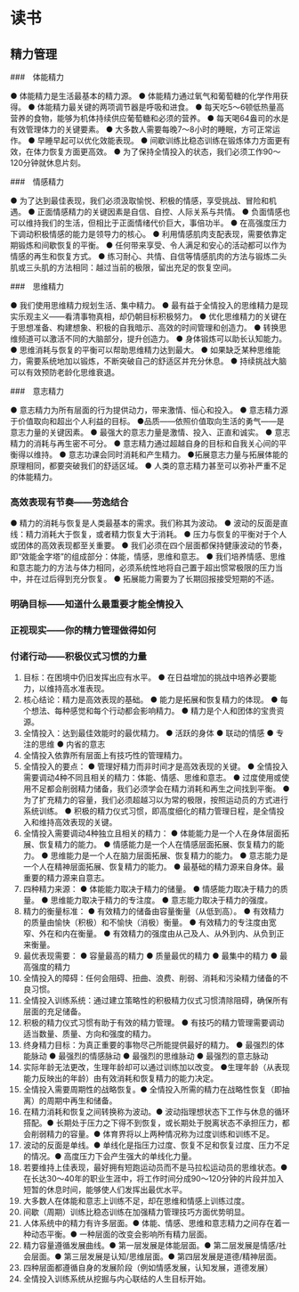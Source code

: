 # 读书

## 精力管理

###　体能精力

● 体能精力是生活最基本的精力源。
● 体能精力通过氧气和葡萄糖的化学作用获得。
● 体能精力最关键的两项调节器是呼吸和进食。
● 每天吃5～6顿低热量高营养的食物，能够为机体持续供应葡萄糖和必须的营养。
● 每天喝64盎司的水是有效管理体力的关键要素。
● 大多数人需要每晚7～8小时的睡眠，方可正常运作。
● 早睡早起可以优化效能表现。
● 间歇训练比稳态训练在锻炼体力方面更有效，在体力恢复方面更高效。
● 为了保持全情投入的状态，我们必须工作90～120分钟就休息片刻。

###　情感精力

● 为了达到最佳表现，我们必须汲取愉悦、积极的情感，享受挑战、冒险和机遇。
● 正面情感精力的关键因素是自信、自控、人际关系与共情。
● 负面情感也可以维持我们的生活，但相比于正面情绪代价巨大，事倍功半。
● 在高强度压力下调动积极情感的能力是领导力的核心。
● 利用情感肌肉支配表现，需要依靠定期锻炼和间歇恢复的平衡。
● 任何带来享受、令人满足和安心的活动都可以作为情感的再生和恢复方式。
● 练习耐心、共情、自信等情感肌肉的方法与锻炼二头肌或三头肌的方法相同：越过当前的极限，留出充足的恢复空间。

###　思维精力

● 我们使用思维精力规划生活、集中精力。
● 最有益于全情投入的思维精力是现实乐观主义——看清事物真相，却仍朝目标积极努力。
● 优化思维精力的关键在于思想准备、构建想象、积极的自我暗示、高效的时间管理和创造力。
● 转换思维频道可以激活不同的大脑部分，提升创造力。
● 身体锻炼可以助长认知能力。
● 思维消耗与恢复的平衡可以帮助思维精力达到最大。
● 如果缺乏某种思维能力，需要系统地加以锻炼，不断突破自己的舒适区并充分休息。
● 持续挑战大脑可以有效预防老龄化思维衰退。

###　意志精力

 ● 意志精力为所有层面的行为提供动力，带来激情、恒心和投入。
 ● 意志精力源于价值取向和超出个人利益的目标。
 ●品质——依照价值取向生活的勇气——是意志力量的关键因素。
 ● 最强大的意志力量是激情、投入、正直和诚实。
 ● 意志精力的消耗与再生密不可分。
 ● 意志精力通过超越自身的目标和自我关心间的平衡得以维持。
 ● 意志功课会同时消耗和产生精力。
 ●拓展意志力量与拓展体能的原理相同，都要突破我们的舒适区域。
 ● 人类的意志精力甚至可以弥补严重不足的体能精力。

### 高效表现有节奏——劳逸结合

 ● 精力的消耗与恢复是人类最基本的需求。我们称其为波动。
 ● 波动的反面是直线：精力消耗大于恢复，或者精力恢复大于消耗。
 ● 压力与恢复的平衡对于个人或团体的高效表现都至关重要。
 ● 我们必须在四个层面都保持健康波动的节奏，即“效能金字塔”的组成部分：体能，情感，思维和意志。
 ● 我们培养情感、思维和意志能力的方法与体力相同，必须系统性地将自己置于超出惯常极限的压力当中，并在过后得到充分恢复。
 ● 拓展能力需要为了长期回报接受短期的不适。

 ### 明确目标——知道什么最重要才能全情投入

 ### 正视现实——你的精力管理做得如何

 ### 付诸行动——积极仪式习惯的力量

 1. 目标：在困境中仍旧发挥出应有水平。
 ● 在日益增加的挑战中培养必要能力，以维持高水准表现。
 2. 核心结论：精力是高效表现的基础。
 ● 能力是拓展和恢复精力的体现。
 ● 每个想法、每种感觉和每个行动都会影响精力。
 ● 精力是个人和团体的宝贵资源。
 3. 全情投入：达到最佳效能时的最优精力。
 ● 活跃的身体
 ● 联动的情感
 ● 专注的思维
 ● 内省的意志
 4. 全情投入依靠所有层面上有技巧性的管理精力。
 5. 全情投入的要点：
 ● 管理好精力而非时间才是高效表现的关键。
 ● 全情投入需要调动4种不同且相关的精力：体能、情感、思维和意志。
 ● 过度使用或使用不足都会削弱精力储备，我们必须学会在精力消耗和再生之间找到平衡。
 ● 为了扩充精力的容量，我们必须超越习以为常的极限，按照运动员的方式进行系统训练。
 ● 积极的精力仪式习惯，即高度细化的精力管理日程，是全情投入和维持高效表现的关键。
 6. 全情投入需要调动4种独立且相关的精力：
 ● 体能能力是一个人在身体层面拓展、恢复精力的能力。
 ● 情感能力是一个人在情感层面拓展、恢复精力的能力。
 ● 思维能力是一个人在脑力层面拓展、恢复精力的能力。
 ● 意志能力是一个人在精神层面拓展、恢复精力的能力。
 ● 最基础的精力源来自身体。最重要的精力源来自意志。
 7. 四种精力来源：
 ● 体能能力取决于精力的储量。
 ● 情感能力取决于精力的质量。
 ● 思维能力取决于精力的专注度。
 ● 意志能力取决于精力的强度。
 8. 精力的衡量标准：
 ● 有效精力的储备由容量衡量（从低到高）。
 ● 有效精力的质量由愉快（积极）和不愉快（消极）衡量。
 ● 有效精力的专注度由宽窄、外在和内在衡量。
 ● 有效精力的强度由从己及人、从外到内、从负到正来衡量。
 9. 最优表现需要：
 ● 容量最高的精力
 ● 质量最优的精力
 ● 最集中的精力
 ● 最高强度的精力
 10. 全情投入的障碍：任何会阻碍、扭曲、浪费、削弱、消耗和污染精力储备的不良习惯。
 11. 全情投入训练系统：通过建立策略性的积极精力仪式习惯清除阻碍，确保所有层面的充足储备。
 12. 积极的精力仪式习惯有助于有效的精力管理。
 ● 有技巧的精力管理需要调动适当数量、质量、方向和强度的精力。
 13. 终身精力目标：为真正重要的事物尽己所能提供最好的精力。
 ● 最强烈的体能脉动
 ● 最强烈的情感脉动
 ● 最强烈的思维脉动
 ● 最强烈的意志脉动
 14. 实际年龄无法更改，生理年龄却可以通过训练加以改变。
 ●生理年龄（从表现能力反映出的年龄）由有效消耗和恢复精力的能力决定。
 15. 全情投入需要周期性的战略恢复。● 全情投入所需的精力在战略性恢复（即抽离）的周期中再生和储备。
 16. 在精力消耗和恢复之间转换称为波动。● 波动指理想状态下工作与休息的循环搭配。● 长期处于压力之下得不到恢复，或长期处于脱离状态不承担压力，都会削弱精力的容量。● 体育界将以上两种情况称为过度训练和训练不足。
 17. 波动的反面是单线。● 单线化是指压力过度、恢复不足和恢复过度、压力不足的情况。● 高度压力下会产生强大的单线化力量。
 18. 若要维持上佳表现，最好拥有短跑运动员而不是马拉松运动员的思维状态。● 在长达30～40年的职业生涯中，将工作时间分成90～120分钟的片段并加入短暂的休息时间，能够使人们发挥出最优水平。
 19. 大多数人在体能和意志上训练不足，却在思维和情感上训练过度。
 20. 间歇（周期）训练比稳态训练在加强精力管理技巧方面优势明显。
 21. 人体系统中的精力有许多层面。● 体能、情感、思维和意志精力之间存在着一种动态平衡。● 一种层面的改变会影响所有精力层面。
 22. 精力容量遵循发展曲线。● 第一层发展是体能层面。● 第二层发展是情感/社会层面。● 第三层发展是认知/思维层面。● 第四层发展是道德/精神层面。
 23. 四种层面都遵循自身的发展阶段（例如情感发展，认知发展，道德发展）
 24. 全情投入训练系统从挖掘与内心联结的人生目标开始。
